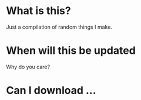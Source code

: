 # What is this?

Just a compilation of random things I make.

# When will this be updated

Why do you care?

# Can I download ...
